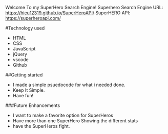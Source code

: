 Welcome To my SuperHero Search Engine!
Superhero Search Engine URL: https://hieu12319.github.io/SuperHeroAPI/
SuperHERO API: https://superheroapi.com/

#Technology used
- HTML
- CSS
- JavaScript
- jQuery
- vscode
- Github

##Getting started
- I made a simple psuedocode for what i needed done.
- Keep It Simple.
- Have fun!


###Future Enhancements
- I want to make a favorite option for SuperHeros
- Have more than one SuperHero Showing the different stats 
- have the SuperHeros fight.
